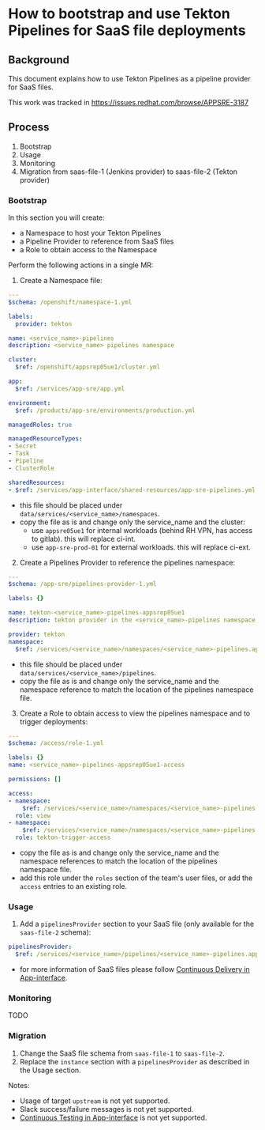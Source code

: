 # How to bootstrap and use Tekton Pipelines for SaaS file deployments

## Background

This document explains how to use Tekton Pipelines as a pipeline provider for SaaS files.

This work was tracked in https://issues.redhat.com/browse/APPSRE-3187

## Process

1. Bootstrap
1. Usage
1. Monitoring
1. Migration from saas-file-1 (Jenkins provider) to saas-file-2 (Tekton provider)

### Bootstrap

In this section you will create:
- a Namespace to host your Tekton Pipelines
- a Pipeline Provider to reference from SaaS files
- a Role to obtain access to the Namespace

Perform the following actions in a single MR:

1. Create a Namespace file:
  ```yaml
  ---
  $schema: /openshift/namespace-1.yml

  labels:
    provider: tekton

  name: <service_name>-pipelines
  description: <service_name> pipelines namespace

  cluster:
    $ref: /openshift/appsrep05ue1/cluster.yml

  app:
    $ref: /services/app-sre/app.yml

  environment:
    $ref: /products/app-sre/environments/production.yml

  managedRoles: true

  managedResourceTypes:
  - Secret
  - Task
  - Pipeline
  - ClusterRole

  sharedResources:
  - $ref: /services/app-interface/shared-resources/app-sre-pipelines.yml
  ```

  * this file should be placed under `data/services/<service_name>/namespaces`.
  * copy the file as is and change only the service_name and the cluster:
    * use `appsre05ue1` for internal workloads (behind RH VPN, has access to gitlab). this will replace ci-int.
    * use `app-sre-prod-01` for external workloads. this will replace ci-ext.

2. Create a Pipelines Provider to reference the pipelines namespace:
  ```yaml
  ---
  $schema: /app-sre/pipelines-provider-1.yml

  labels: {}

  name: tekton-<service_name>-pipelines-appsrep05ue1
  description: tekton provider in the <service_name>-pipelines namespace in the appsrep05ue1 cluster

  provider: tekton
  namespace:
    $ref: /services/<service_name>/namespaces/<service_name>-pipelines.appsrep05ue1.yaml
  ```

  * this file should be placed under `data/services/<service_name>/pipelines`.
  * copy the file as is and change only the service_name and the namespace reference to match the location of the pipelines namespace file.

3. Create a Role to obtain access to view the pipelines namespace and to trigger deployments:
  ```yaml
  ---
  $schema: /access/role-1.yml

  labels: {}
  name: <service_name>-pipelines-appsrep05ue1-access

  permissions: []

  access:
  - namespace:
      $ref: /services/<service_name>/namespaces/<service_name>-pipelines.appsrep05ue1.yaml
    role: view
  - namespace:
      $ref: /services/<service_name>/namespaces/<service_name>-pipelines.appsrep05ue1.yaml
    role: tekton-trigger-access
  ```

  * copy the file as is and change only the service_name and the namespace references to match the location of the pipelines namespace file.
  * add this role under the `roles` section of the team's user files, or add the `access` entries to an existing role.


### Usage

1. Add a `pipelinesProvider` section to your SaaS file (only available for the `saas-file-2` schema):
  ```yaml
  pipelinesProvider:
    $ref: /services/<service_name>/pipelines/<service_name>-pipelines.appsrep05ue1.yaml
  ```

  * for more information of SaaS files please follow [Continuous Delivery in App-interface](https://gitlab.cee.redhat.com/service/app-interface/-/blob/master/docs/app-sre/continuous-delivery-in-app-interface.md).

### Monitoring

TODO

### Migration

1. Change the SaaS file schema from `saas-file-1` to `saas-file-2`.
2. Replace the `instance` section with a `pipelinesProvider` as described in the Usage section.

Notes:
* Usage of target `upstream` is not yet supported.
* Slack success/failure messages is not yet supported.
* [Continuous Testing in App-interface](https://gitlab.cee.redhat.com/service/app-interface/-/blob/master/docs/app-sre/continuous-testing-in-app-interface.md) is not yet supported.
